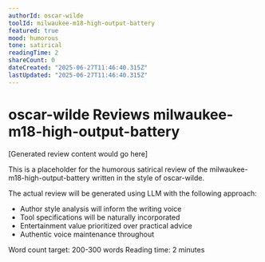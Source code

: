 ```yaml
---
authorId: oscar-wilde
toolId: milwaukee-m18-high-output-battery
featured: true
mood: humorous
tone: satirical
readingTime: 2
shareCount: 0
dateCreated: "2025-06-27T11:46:40.315Z"
lastUpdated: "2025-06-27T11:46:40.315Z"
---
```


# oscar-wilde Reviews milwaukee-m18-high-output-battery

[Generated review content would go here]

This is a placeholder for the humorous satirical review of the milwaukee-m18-high-output-battery written in the style of oscar-wilde.

The actual review will be generated using LLM with the following approach:
- Author style analysis will inform the writing voice
- Tool specifications will be naturally incorporated
- Entertainment value prioritized over practical advice
- Authentic voice maintenance throughout

Word count target: 200-300 words
Reading time: 2 minutes

